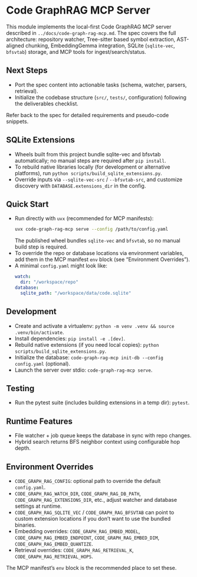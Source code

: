 # Code GraphRAG MCP Server

This module implements the local-first Code GraphRAG MCP server described in `../docs/code-graph-rag-mcp.md`. The spec covers the full architecture: repository watcher, Tree-sitter based symbol extraction, AST-aligned chunking, EmbeddingGemma integration, SQLite (`sqlite-vec`, `bfsvtab`) storage, and MCP tools for ingest/search/status.

## Next Steps
- Port the spec content into actionable tasks (schema, watcher, parsers, retrieval).
- Initialize the codebase structure (`src/`, `tests/`, configuration) following the deliverables checklist.

Refer back to the spec for detailed requirements and pseudo-code snippets.

## SQLite Extensions
- Wheels built from this project bundle sqlite-vec and bfsvtab automatically; no manual steps are required after `pip install`.
- To rebuild native libraries locally (for development or alternative platforms), run `python scripts/build_sqlite_extensions.py`.
- Override inputs via `--sqlite-vec-src` / `--bfsvtab-src`, and customize discovery with `DATABASE.extensions_dir` in the config.

## Quick Start
- Run directly with `uvx` (recommended for MCP manifests):
  ```bash
  uvx code-graph-rag-mcp serve --config /path/to/config.yaml
  ```
  The published wheel bundles `sqlite-vec` and `bfsvtab`, so no manual build step is required.
- To override the repo or database locations via environment variables, add them in the MCP manifest `env` block (see “Environment Overrides”).
- A minimal `config.yaml` might look like:
  ```yaml
  watch:
    dir: "/workspace/repo"
  database:
    sqlite_path: "/workspace/data/code.sqlite"
  ```

## Development
- Create and activate a virtualenv: `python -m venv .venv && source .venv/bin/activate`.
- Install dependencies: `pip install -e .[dev]`.
- Rebuild native extensions (if you need local copies): `python scripts/build_sqlite_extensions.py`.
- Initialize the database: `code-graph-rag-mcp init-db --config config.yaml` (optional).
- Launch the server over stdio: `code-graph-rag-mcp serve`.

## Testing
- Run the pytest suite (includes building extensions in a temp dir): `pytest`.

## Runtime Features
- File watcher + job queue keeps the database in sync with repo changes.
- Hybrid search returns BFS neighbor context using configurable hop depth.
## Environment Overrides
- `CODE_GRAPH_RAG_CONFIG`: optional path to override the default `config.yaml`.
- `CODE_GRAPH_RAG_WATCH_DIR`, `CODE_GRAPH_RAG_DB_PATH`, `CODE_GRAPH_RAG_EXTENSIONS_DIR`, etc., adjust watcher and database settings at runtime.
- `CODE_GRAPH_RAG_SQLITE_VEC` / `CODE_GRAPH_RAG_BFSVTAB` can point to custom extension locations if you don’t want to use the bundled binaries.
- Embedding overrides: `CODE_GRAPH_RAG_EMBED_MODEL`, `CODE_GRAPH_RAG_EMBED_ENDPOINT`, `CODE_GRAPH_RAG_EMBED_DIM`, `CODE_GRAPH_RAG_EMBED_QUANTIZE`.
- Retrieval overrides: `CODE_GRAPH_RAG_RETRIEVAL_K`, `CODE_GRAPH_RAG_RETRIEVAL_HOPS`.

The MCP manifest’s `env` block is the recommended place to set these.
